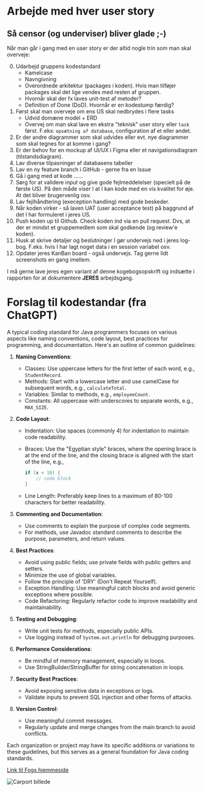 # Arbejde med hver user story

## Så censor (og underviser) bliver glade ;-)

Når man går i gang med en user story er der altid nogle trin som man skal overveje:

0. Udarbejd gruppens kodestandard
   - Kamelcase
   - Navngivning
   - Overordnede arkitektur (packages i koden). Hvis man tilføjer packages skal det lige vendes med resten af gruppen.
   - Hvornår skal der fx laves unit-test af metoder?
   - Definition of Done (DoD). Hvornår er en kodestump færdig?
1. Først skal man overveje om ens US skal nedbrydes i flere tasks
   - Udvid domæne model + ERD
   - Overvej om man skal lave en ekstra "teknisk" user story eller `task` først. F.eks: `opsætning af database`, configuration af et eller andet.
2. Er der andre diagrammer som skal udvides eller evt. nye diagrammer som skal tegnes for at komme i gang?
3. Er der behov for en mockup af UI/UX i Figma eller et navigationsdiagram (tilstandsdiagram).
4. Lav diverse tilpasninger af databasens tabeller
5. Lav en ny feature branch i GitHub - gerne fra en Issue
6. Gå i gang med at kode ......
7. Sørg for at validere input og give gode fejlmeddelelser (specielt på de første US). På den måde viser I at I kan kode med en vis kvalitet for øje. At det bliver brugervenlig osv.
8. Lav fejlhåndtering (exeception handling) med gode beskeder.
9. Når koden virker - så laven UAT (user acceptance test) på baggrund af det I har formuleret i jeres US.
10. Push koden up til Github. Check koden ind via en pull request. Dvs, at der er mindst et gruppemedlem som skal godkende (og review'e koden).
11. Husk at skrive detaljer og beslutninger I gør undervejs ned i jeres log-bog. F.eks. hvis I har lagt noget data i en session variabel osv.
12. Opdater jeres KanBan board - også undervejs. Tag gerne lidt screenshots en gang imellem.

I må gerne lave jeres egen variant af denne kogebogsopskrift og indsætte i rapporten for at dokumentere **JERES** arbejdsgang.

# Forslag til kodestandar (fra ChatGPT)

A typical coding standard for Java programmers focuses on various aspects like naming conventions, code layout, best practices for programming, and documentation. Here's an outline of common guidelines:

1. **Naming Conventions**:
   - Classes: Use uppercase letters for the first letter of each word, e.g., `StudentRecord`.
   - Methods: Start with a lowercase letter and use camelCase for subsequent words, e.g., `calculateTotal`.
   - Variables: Similar to methods, e.g., `employeeCount`.
   - Constants: All uppercase with underscores to separate words, e.g., `MAX_SIZE`.

2. **Code Layout**:
   - Indentation: Use spaces (commonly 4) for indentation to maintain code readability.
   - Braces: Use the "Egyptian style" braces, where the opening brace is at the end of the line, and the closing brace is aligned with the start of the line, e.g.,

     ```java
     if (x < 10) {
         // code block
     }
     ```

   - Line Length: Preferably keep lines to a maximum of 80-100 characters for better readability.

3. **Commenting and Documentation**:
   - Use comments to explain the purpose of complex code segments.
   - For methods, use Javadoc standard comments to describe the purpose, parameters, and return values.

4. **Best Practices**:
   - Avoid using public fields; use private fields with public getters and setters.
   - Minimize the use of global variables.
   - Follow the principle of 'DRY' (Don't Repeat Yourself).
   - Exception Handling: Use meaningful catch blocks and avoid generic exceptions where possible.
   - Code Refactoring: Regularly refactor code to improve readability and maintainability.

5. **Testing and Debugging**:
   - Write unit tests for methods, especially public APIs.
   - Use logging instead of `System.out.println` for debugging purposes.

6. **Performance Considerations**:
   - Be mindful of memory management, especially in loops.
   - Use StringBuilder/StringBuffer for string concatenation in loops.

7. **Security Best Practices**:
   - Avoid exposing sensitive data in exceptions or logs.
   - Validate inputs to prevent SQL injection and other forms of attacks.

8. **Version Control**:
   - Use meaningful commit messages.
   - Regularly update and merge changes from the main branch to avoid conflicts.

Each organization or project may have its specific additions or variations to these guidelines, but this serves as a general foundation for Java coding standards.

[Link til Fogs hjemmeside](https://www.johannesfog.dk/byg-selv-produkter/carporte/quick-byg-carporte)

![Carport billede](https://cms.johannesfog.dk/cdn-cgi/image/format=auto,width=1920/media/zcznkc5a/carport.jpg?ud=EISlXcKQ2gg)